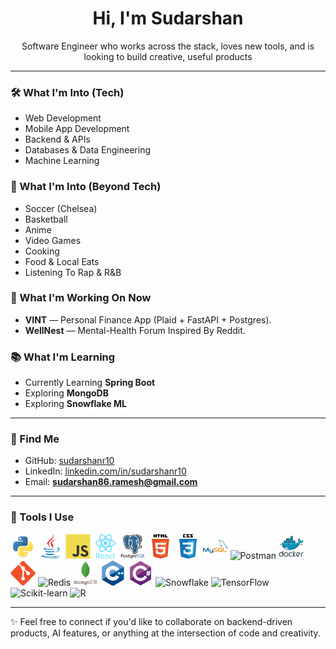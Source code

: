 <h1 align="center">Hi, I'm Sudarshan</h1>
<p align="center">Software Engineer who works across the stack, loves new tools, and is looking to build creative, useful products</p>

---

### 🛠️ What I'm Into (Tech)
- Web Development
- Mobile App Development
- Backend & APIs
- Databases & Data Engineering
- Machine Learning

### 🎨 What I'm Into (Beyond Tech)
- Soccer (Chelsea)
- Basketball
- Anime
- Video Games
- Cooking
- Food & Local Eats
- Listening To Rap & R&B

### 🚀 What I'm Working On Now
- **VINT** — Personal Finance App (Plaid + FastAPI + Postgres).
- **WellNest** — Mental-Health Forum Inspired By Reddit.

### 📚 What I'm Learning
- Currently Learning **Spring Boot**
- Exploring **MongoDB**
- Exploring **Snowflake ML**

---

### 🔗 Find Me
- GitHub: [sudarshanr10](https://github.com/sudarshanr10)
- LinkedIn: [linkedin.com/in/sudarshanr10](https://www.linkedin.com/in/sudarshanr10)
- Email: **sudarshan86.ramesh@gmail.com**

---

### 🧰 Tools I Use
<p align="left">
  <img src="https://raw.githubusercontent.com/devicons/devicon/master/icons/python/python-original.svg" alt="Python" width="40" height="40"/>
  <img src="https://raw.githubusercontent.com/devicons/devicon/master/icons/java/java-original.svg" alt="Java" width="40" height="40"/>
  <img src="https://raw.githubusercontent.com/devicons/devicon/master/icons/javascript/javascript-original.svg" alt="JavaScript" width="40" height="40"/>
  <img src="https://raw.githubusercontent.com/devicons/devicon/master/icons/react/react-original-wordmark.svg" alt="React" width="40" height="40"/>
  <img src="https://raw.githubusercontent.com/devicons/devicon/master/icons/postgresql/postgresql-original-wordmark.svg" alt="PostgreSQL" width="40" height="40"/>
  <img src="https://raw.githubusercontent.com/devicons/devicon/master/icons/html5/html5-original-wordmark.svg" alt="HTML5" width="40" height="40"/>
  <img src="https://raw.githubusercontent.com/devicons/devicon/master/icons/css3/css3-original-wordmark.svg" alt="CSS3" width="40" height="40"/>
  <img src="https://raw.githubusercontent.com/devicons/devicon/master/icons/mysql/mysql-original-wordmark.svg" alt="SQL" width="40" height="40"/>
  <img src="https://www.vectorlogo.zone/logos/getpostman/getpostman-icon.svg" alt="Postman" width="40" height="40"/>
  <img src="https://raw.githubusercontent.com/devicons/devicon/master/icons/docker/docker-original-wordmark.svg" alt="Docker" width="40" height="40"/>
  <img src="https://raw.githubusercontent.com/devicons/devicon/master/icons/git/git-original.svg" alt="Git" width="40" height="40"/>
  <img src="https://www.vectorlogo.zone/logos/redis/redis-icon.svg" alt="Redis" width="40" height="40"/>
  <img src="https://raw.githubusercontent.com/devicons/devicon/master/icons/mongodb/mongodb-original-wordmark.svg" alt="MongoDB" width="40" height="40"/>
  <img src="https://raw.githubusercontent.com/devicons/devicon/master/icons/cplusplus/cplusplus-original.svg" alt="C++" width="40" height="40"/>
  <img src="https://raw.githubusercontent.com/devicons/devicon/master/icons/csharp/csharp-original.svg" alt="C#" width="40" height="40"/>
  <img src="https://www.vectorlogo.zone/logos/snowflake/snowflake-icon.svg" alt="Snowflake" width="40" height="40"/>
  <img src="https://www.vectorlogo.zone/logos/tensorflow/tensorflow-icon.svg" alt="TensorFlow" width="40" height="40"/>
  <img src="https://upload.wikimedia.org/wikipedia/commons/0/05/Scikit_learn_logo_small.svg" alt="Scikit-learn" width="40" height="40"/>
  <img src="https://www.r-project.org/logo/Rlogo.png" alt="R" width="40" height="40"/>
</p>

---
✨ Feel free to connect if you'd like to collaborate on backend-driven products, AI features, or anything at the intersection of code and creativity.
